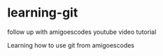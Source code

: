 # learning-git
follow up with amigoescodes youtube video tutorial

Learning how to use git from amigoescodes
